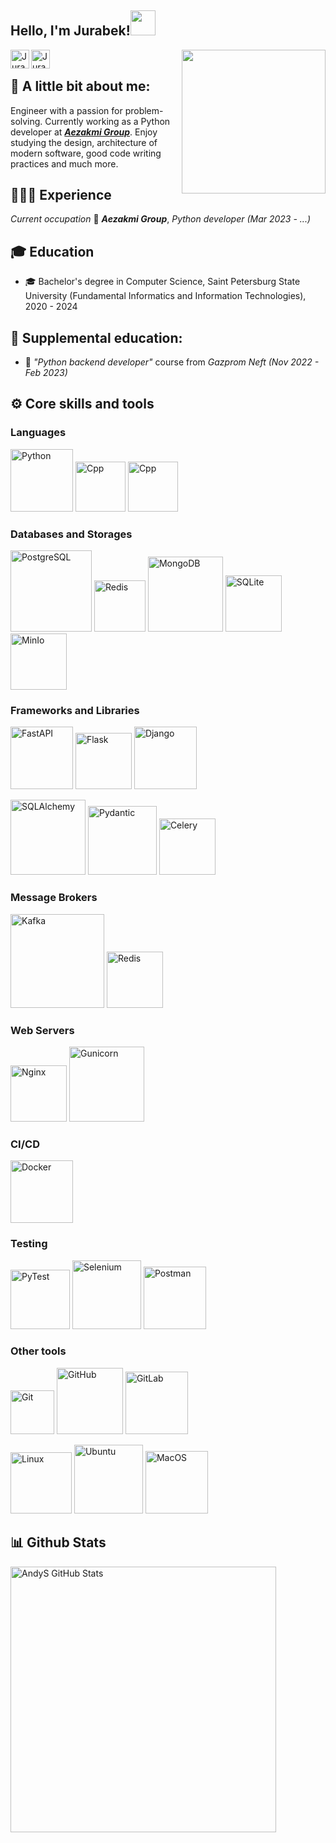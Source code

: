 <h2>Hello, I'm Jurabek!<img src="https://media3.giphy.com/media/MCXpHZt0E3wuDIWUkQ/giphy.gif?cid=790b7611085a1657c7a3b3c9933d62e919a620b786919b85&rid=giphy.gif&ct=s" width="40"></h2>
<div>
<a href="https://t.me/jurabekaminov" target="_blank" rel="nofollow"><img align="left" alt="Jurabek's tg" width="30px" src="https://img.icons8.com/nolan/344/telegram-app.png"/></a>
<a href="dzhurabek.aminov.dev@mail.ru" target="_blank" rel="nofollow"><img align="left" alt="Jurabek's Mail" width="30px" src="https://img.icons8.com/nolan/256/1A6DFF/C822FF/new-post.png" /></a>
</div>
<img align='right' src="https://media.giphy.com/media/v1.Y2lkPTc5MGI3NjExamljN3Vwbmh5dzN0dDUzdWxhejU4enIzenUzZXQ4dzZubXVlbjB1aCZlcD12MV9pbnRlcm5hbF9naWZfYnlfaWQmY3Q9cw/JBSQu6cuMoBZMC6daR/giphy.gif" width="230">  

<br />

## 📝 A little bit about me:

Engineer with a passion for problem-solving. Currently working as a Python developer at [***Aezakmi Group***](https://aezakmi.group). Enjoy studying the design, architecture of modern software, good code writing practices and much more.

## 👨🏻‍💻 Experience

*Current occupation* 💼 ***Aezakmi Group***, *Python developer (Mar 2023 - ...)*

## 🎓 Education
- 🎓 Bachelor's degree in Computer Science, Saint Petersburg State University (Fundamental Informatics and Information Technologies), 2020 - 2024

## 📕 Supplemental education:
- 📕 *"Python backend developer"* course from *Gazprom Neft (Nov 2022 - Feb 2023)*


## ⚙️ Core skills and tools

### Languages
<p>
  <img src="https://img.shields.io/badge/-Python-001?&logo=Python" alt="Python" width="100" />
  <img src="https://img.shields.io/badge/C++-%23000000?logo=c%2B%2B" alt="Cpp" width="80" />
  <img src="https://img.shields.io/badge/Swift-001?&logo=Swift" alt="Cpp" width="80" />
</p>

### Databases and Storages
<p>
  <img src="https://img.shields.io/badge/-PostgreSQL-000000?logo=postgresql&logoColor=blue" alt="PostgreSQL" width="130" />
  <img src="https://img.shields.io/badge/-Redis-000000?logo=redis&logoColor=red" alt="Redis" width="82" />
  <img src="https://img.shields.io/badge/-MongoDB-000000?logo=mongodb&logoColor=green" alt="MongoDB" width="120" />
  <img src="https://img.shields.io/badge/-SQLite-000000?logo=sqlite&logoColor=blue" alt="SQLite" width="90" />
  <img src="https://img.shields.io/badge/-MinIo-000000?logo=MinIo" alt="MinIo" width="90" />
</p>

### Frameworks and Libraries
<p>
  <img src="https://img.shields.io/badge/-FastAPI-000000?logo=fastapi&logoColor=deap+teal" alt="FastAPI" width="100"/>
  <img src="https://img.shields.io/badge/-Flask-000000?logo=flask&logoColor=white" alt="Flask" width="90"/>
  <img src="https://img.shields.io/badge/-Django-000000?logo=django&logoColor=green" alt="Django" width="100"/>
</p>
<p>
  <img src="https://img.shields.io/badge/-SQLAlchemy-000000?logo=sqlalchemy&logoColor=None" alt="SQLAlchemy" width="120">
  <img src="https://img.shields.io/badge/-Pydantic-000000?logo=pydantic&logoColor=pink" alt="Pydantic" width="110">
  <img src="https://img.shields.io/badge/-Celery-000000?logo=celery&logoColor=green" alt="Celery" width="90">
  
</p>

### Message Brokers
<p>
  <img src="https://img.shields.io/badge/-Apache Kafka-000000?logo=apache-kafka&logoColor=orange" alt="Kafka" width="150" />
  <img src="https://img.shields.io/badge/-Redis-000000?logo=redis&logoColor=red" alt="Redis" width="90" />
</p>

### Web Servers
<p>
  <img src="https://img.shields.io/badge/-Nginx-000000?logo=nginx&logoColor=green" alt="Nginx" width="90" />
  <img src="https://img.shields.io/badge/-Gunicorn-000000?logo=gunicorn&logoColor=green" alt="Gunicorn" width="120" />
</p>

### CI/CD
<p>
  <img src="https://img.shields.io/badge/-Docker-000000?logo=docker&logoColor=blue" alt="Docker" width="100" />
</p>

### Testing
<p>
  <img src="https://img.shields.io/badge/-Pytest-000000?logo=pytest&logoColor=white" alt="PyTest" width="95"/>
  <img src="https://img.shields.io/badge/-Selenium-000000?logo=selenium&logoColor=green" alt="Selenium" width="110"/>
  <img src="https://img.shields.io/badge/-Postman-000000?logo=postman&logoColor=orange" alt="Postman" width="100" />
</p>




### Other tools
<p>
  <img src="https://img.shields.io/badge/-Git-000000?logo=git&logoColor=orange" alt="Git" width="70" />
  <img src="https://img.shields.io/badge/-GitHub-000000?logo=github&logoColor=white" alt="GitHub" width="106" />
  <img src="https://img.shields.io/badge/-GitLab-000000?logo=gitlab&logoColor=orange" alt="GitLab" width="100" />

</p>
<p>
  <img src="https://img.shields.io/badge/-Linux-000000?logo=linux" alt="Linux" width="98" />
  <img src="https://img.shields.io/badge/-Ubuntu-000000?logo=ubuntu&logoColor=orange" alt="Ubuntu" width="110" />
  <img src="https://img.shields.io/badge/MacOS-000000?logo=apple" alt="MacOS" width="100" />
</p>


## 📊 Github Stats

<a href='https://github.com/AndyS1mpson/github-stats-transparent'>
  <img align="center" src="https://github-readme-stats.vercel.app/api?username=jurabekaminov&show_icons=true&hide_border=true&theme=synthwave" alt="AndyS GitHub Stats" width="425"/>
</a>
